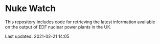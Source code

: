 # Nuke Watch

This repository includes code for retrieving the latest information available on the output of EDF nuclear power plants in the UK.

Last updated: 2021-02-21 14:05